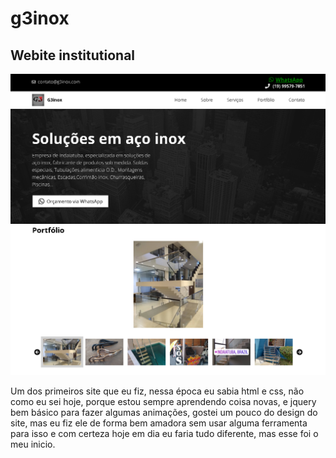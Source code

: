 # g3inox
## Webite institutional

  ![Preview-Screens](https://github.com/LeonardoPess/g3inox/blob/master/Screenshot_1.png)
  ![Preview-Screens](https://github.com/LeonardoPess/g3inox/blob/master/Screenshot_2.png)

Um dos primeiros site que eu fiz, nessa época eu sabia html e css, não como eu sei hoje, porque estou sempre aprendendo coisa novas, e jquery bem básico para fazer algumas animações, gostei um pouco do design do site, mas eu fiz ele de forma bem amadora sem usar alguma ferramenta para isso e com certeza hoje em dia eu faria tudo diferente, mas esse foi o meu inicio.
